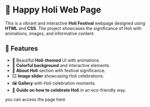 # 🎨 Happy Holi Web Page

This is a vibrant and interactive **Holi Festival** webpage designed using **HTML** and **CSS**. The project showcases the significance of Holi with animations, images, and informative content.

## 🌟 Features

- 🎉 Beautiful **Holi-themed** UI with animations.
- 🎨 **Colorful background** and interactive elements.
- 📖 **About Holi** section with festival significance.
- 🎞 **Image slider** showcasing Holi celebrations.
- 🖼 **Gallery** with Holi celebration moments.
- 📜 **Guide on how to celebrate Holi** in an eco-friendly way.

you can access the page here

